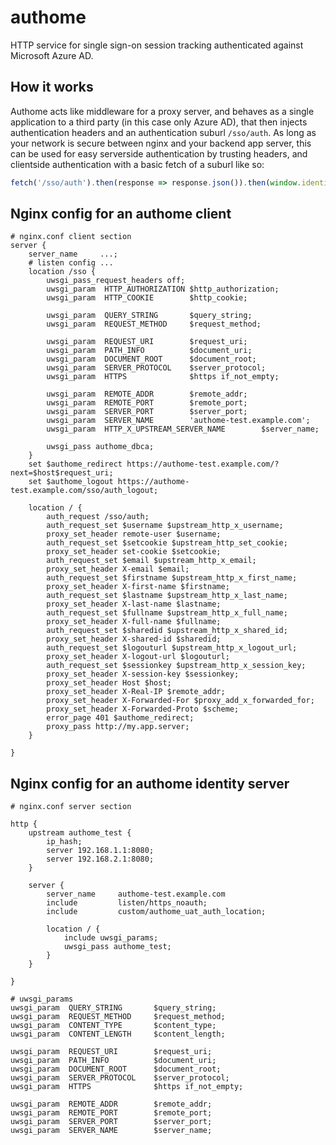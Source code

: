 # authome

HTTP service for single sign-on session tracking authenticated against Microsoft Azure AD.

## How it works

Authome acts like middleware for a proxy server, and behaves as a single application to a third party (in this case only Azure AD), that then injects authentication headers and an authentication suburl `/sso/auth`. As long as your network is secure between nginx and your backend app server, this can be used for easy serverside authentication by trusting headers, and clientside authentication with a basic fetch of a suburl like so:

```javascript
fetch('/sso/auth').then(response => response.json()).then(window.identity => data);
```

## Nginx config for an authome client

    # nginx.conf client section
    server {
        server_name     ...;
        # listen config ...
        location /sso {
            uwsgi_pass_request_headers off;
            uwsgi_param  HTTP_AUTHORIZATION $http_authorization;
            uwsgi_param  HTTP_COOKIE        $http_cookie;

            uwsgi_param  QUERY_STRING       $query_string;
            uwsgi_param  REQUEST_METHOD     $request_method;

            uwsgi_param  REQUEST_URI        $request_uri;
            uwsgi_param  PATH_INFO          $document_uri;
            uwsgi_param  DOCUMENT_ROOT      $document_root;
            uwsgi_param  SERVER_PROTOCOL    $server_protocol;
            uwsgi_param  HTTPS              $https if_not_empty;

            uwsgi_param  REMOTE_ADDR        $remote_addr;
            uwsgi_param  REMOTE_PORT        $remote_port;
            uwsgi_param  SERVER_PORT        $server_port;
            uwsgi_param  SERVER_NAME        'authome-test.example.com';
            uwsgi_param  HTTP_X_UPSTREAM_SERVER_NAME        $server_name;

            uwsgi_pass authome_dbca;
        }
        set $authome_redirect https://authome-test.example.com/?next=$host$request_uri;
        set $authome_logout https://authome-test.example.com/sso/auth_logout;

        location / {
            auth_request /sso/auth;
            auth_request_set $username $upstream_http_x_username;
            proxy_set_header remote-user $username;
            auth_request_set $setcookie $upstream_http_set_cookie;
            proxy_set_header set-cookie $setcookie;
            auth_request_set $email $upstream_http_x_email;
            proxy_set_header X-email $email;
            auth_request_set $firstname $upstream_http_x_first_name;
            proxy_set_header X-first-name $firstname;
            auth_request_set $lastname $upstream_http_x_last_name;
            proxy_set_header X-last-name $lastname;
            auth_request_set $fullname $upstream_http_x_full_name;
            proxy_set_header X-full-name $fullname;
            auth_request_set $sharedid $upstream_http_x_shared_id;
            proxy_set_header X-shared-id $sharedid;
            auth_request_set $logouturl $upstream_http_x_logout_url;
            proxy_set_header X-logout-url $logouturl;
            auth_request_set $sessionkey $upstream_http_x_session_key;
            proxy_set_header X-session-key $sessionkey;
            proxy_set_header Host $host;
            proxy_set_header X-Real-IP $remote_addr;
            proxy_set_header X-Forwarded-For $proxy_add_x_forwarded_for;
            proxy_set_header X-Forwarded-Proto $scheme;
            error_page 401 $authome_redirect;
            proxy_pass http://my.app.server;
        }

    }

## Nginx config for an authome identity server

    # nginx.conf server section

    http {
        upstream authome_test {
            ip_hash;
            server 192.168.1.1:8080;
            server 192.168.2.1:8080;
        }

        server {
            server_name     authome-test.example.com
            include         listen/https_noauth;
            include         custom/authome_uat_auth_location;

            location / {
                include uwsgi_params;
                uwsgi_pass authome_test;
            }
        }

    }

    # uwsgi_params
    uwsgi_param  QUERY_STRING       $query_string;
    uwsgi_param  REQUEST_METHOD     $request_method;
    uwsgi_param  CONTENT_TYPE       $content_type;
    uwsgi_param  CONTENT_LENGTH     $content_length;

    uwsgi_param  REQUEST_URI        $request_uri;
    uwsgi_param  PATH_INFO          $document_uri;
    uwsgi_param  DOCUMENT_ROOT      $document_root;
    uwsgi_param  SERVER_PROTOCOL    $server_protocol;
    uwsgi_param  HTTPS              $https if_not_empty;

    uwsgi_param  REMOTE_ADDR        $remote_addr;
    uwsgi_param  REMOTE_PORT        $remote_port;
    uwsgi_param  SERVER_PORT        $server_port;
    uwsgi_param  SERVER_NAME        $server_name;
